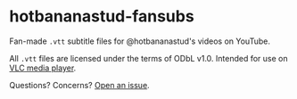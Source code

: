 # hotbananastud-fansubs
Fan-made `.vtt` subtitle files for @hotbananastud's videos on YouTube.

All `.vtt` files are licensed under the terms of ODbL v1.0.
Intended for use on [VLC media player](https://www.videolan.org/vlc/).

Questions? Concerns? [Open an issue](https://github.com/RayDeeUx/hotbananastud-fansubs/issues/new).
